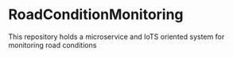 # RoadConditionMonitoring
 This repository holds a microservice and IoTS oriented system for monitoring road conditions
